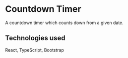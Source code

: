 # Countdown Timer

A countdown timer which counts down from a given date.

## Technologies used

React, TypeScript, Bootstrap
